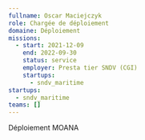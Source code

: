 ```yaml
---
fullname: Oscar Maciejczyk
role: Chargée de déploiement
domaine: Déploiement
missions:
  - start: 2021-12-09
    end: 2022-09-30
    status: service
    employer: Presta tier SNDV (CGI)
    startups:
      - sndv_maritime
startups:
  - sndv_maritime
teams: []
---
```

Déploiement MOANA